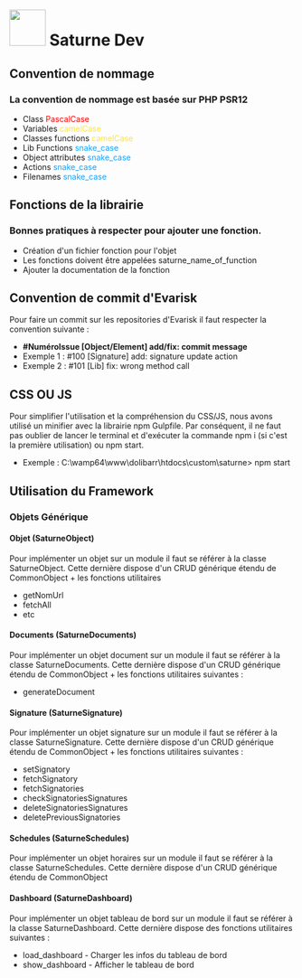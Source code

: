 # <img src="https://github.com/Evarisk/Saturne/blob/1.0.0/img/saturne_color.png?raw=true" width="64" /> Saturne Dev

## Convention de nommage
### La convention de nommage est basée sur PHP PSR12

- Class             <span style="color:red">PascalCase</span>
- Variables         <span style="color:#FFE436">camelCase</span>
- Classes functions <span style="color:#FFE436">camelCase</span>
- Lib Functions     <span style="color:#0da2ff">snake_case</span>
- Object attributes <span style="color:#0da2ff">snake_case</span>
- Actions           <span style="color:#0da2ff">snake_case</span>
- Filenames         <span style="color:#0da2ff">snake_case</span>

## Fonctions de la librairie
### Bonnes pratiques à respecter pour ajouter une fonction.

- Création d'un fichier fonction pour l'objet
- Les fonctions doivent être appelées saturne_name_of_function
- Ajouter la documentation de la fonction

## Convention de commit d'Evarisk

Pour faire un commit sur les repositories d'Evarisk il faut respecter la convention suivante :

- <b>#NuméroIssue [Object/Element] add/fix: commit message</b>
- Exemple 1 : #100 [Signature] add: signature update action
- Exemple 2 : #101 [Lib] fix: wrong method call

## CSS OU JS

Pour simplifier l'utilisation et la compréhension du CSS/JS, nous avons utilisé un minifier avec la librairie npm Gulpfile.
Par conséquent, il ne faut pas oublier de lancer le terminal et d'exécuter la commande npm i (si c'est la première utilisation) ou npm start.
- Exemple : C:\wamp64\www\dolibarr\htdocs\custom\saturne> npm start

## Utilisation du Framework
### Objets Générique
#### Objet (SaturneObject)

Pour implémenter un objet sur un module il faut se référer à la classe SaturneObject.
Cette dernière dispose d'un CRUD générique étendu de CommonObject + les fonctions utilitaires
- getNomUrl
- fetchAll
- etc

#### Documents (SaturneDocuments)

Pour implémenter un objet document sur un module il faut se référer à la classe SaturneDocuments.
Cette dernière dispose d'un CRUD générique étendu de CommonObject + les fonctions utilitaires suivantes :
- generateDocument

#### Signature (SaturneSignature)

Pour implémenter un objet signature sur un module il faut se référer à la classe SaturneSignature.
Cette dernière dispose d'un CRUD générique étendu de CommonObject + les fonctions utilitaires suivantes :
- setSignatory
- fetchSignatory
- fetchSignatories
- checkSignatoriesSignatures
- deleteSignatoriesSignatures
- deletePreviousSignatories

#### Schedules (SaturneSchedules)

Pour implémenter un objet horaires sur un module il faut se référer à la classe SaturneSchedules.
Cette dernière dispose d'un CRUD générique étendu de CommonObject

#### Dashboard (SaturneDashboard)

Pour implémenter un objet tableau de bord sur un module il faut se référer à la classe SaturneDashboard.
Cette dernière dispose des fonctions utilitaires suivantes :
- load_dashboard - Charger les infos du tableau de bord
- show_dashboard - Afficher le tableau de bord
